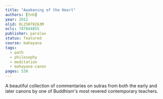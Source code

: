```yaml
---
title: "Awakening of the Heart"
authors: [tnh]
year: 2012
olid: OL25078263M
oclc: 787844855
publisher: paralax
status: featured
course: mahayana
tags:
  - path
  - philosophy
  - meditation
  - mahayana-canon
pages: 530
---
```


A beautiful collection of commentaries on sutras from both the early and later canons by one of Buddhism's most revered contemporary teachers.
